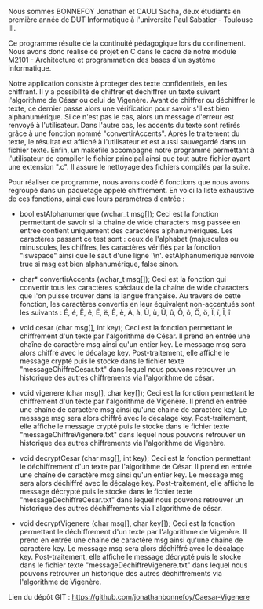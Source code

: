 Nous sommes BONNEFOY Jonathan et CAULI Sacha, deux étudiants en première année
de DUT Informatique à l'université Paul Sabatier - Toulouse III. 

Ce programme résulte de la continuité pédagogique lors du confinement.
Nous avons donc réalisé ce projet en C dans le cadre de notre module M2101 - 
Architecture et programmation des bases d'un système informatique.

Notre application consiste à proteger des texte confidentiels, en les chiffrant.
Il y a possibilité de chiffrer et déchiffrer un texte suivant l'algorithme de 
César ou celui de Vigenère. Avant de chiffrer ou déchiffrer le texte, ce dernier
passe alors une vérification pour savoir s'il est bien alphanumérique. Si ce
n'est pas le cas, alors un message d'erreur est renvoyé à l'utilisateur. Dans 
l'autre cas, les accents du texte sont retirés grâce à une fonction nommé 
"convertirAccents". Après le traitement du texte, le résultat est affiché à 
l'utilisateur et est aussi sauvegardé dans un fichier texte. Enfin, un makefile
accompagne notre programme permettant à l'utilisateur de compiler le fichier
principal ainsi que tout autre fichier ayant une extension ".c". Il assure
le nettoyage des fichiers compilés par la suite.

Pour réaliser ce programme, nous avons codé 6 fonctions que nous avons regroupé
dans un paquetage appelé chiffrement. En voici la liste exhaustive de ces
fonctions, ainsi que leurs paramètres d'entrée :

- bool estAlphanumerique (wchar_t msg[]);
Ceci est la fonction permettant de savoir si la chaine de wide characters msg 
passée en entrée contient uniquement des caractères alphanumériques. 
Les caractères passant ce test sont : ceux de l'alphabet (majuscules ou 
minuscules, les chiffres, les caractères vérifiés par la fonction "iswspace"
ainsi que le saut d'une ligne '\n'. estAlphanumerique renvoie true si msg est 
bien alphanumérique, false sinon.

- char* convertirAccents (wchar_t msg[]);
Ceci est la fonction qui convertir tous les caractères spéciaux de la chaine de 
wide characters que l'on puisse trouver dans la langue française. Au travers de 
cette fonction, les caractères convertis en leur équivalent non-accentués sont 
les suivants :
        É, é, Ê, ê, Ë, ë, È, è, À, à, Ù, ù, Û, û, Ô, ô, Ö, ö, Ï, ï, Î, î

- void cesar (char msg[], int key);
Ceci est la fonction permettant le chiffrement d'un texte par l'algorithme de 
César. Il prend en entrée une chaîne de caractère msg ainsi qu'un entier key.
Le message msg sera alors chiffré avec le décalage key. Post-traitement, elle
affiche le message crypté puis le stocke dans le fichier texte 
"messageChiffreCesar.txt" dans lequel nous pouvons retrouver un historique
des autres chiffrements via l'algorithme de césar. 

- void vigenere (char msg[], char key[]);
Ceci est la fonction permettant le chiffrement d'un texte par l'algorithme de 
Vigenère. Il prend en entrée une chaîne de caractère msg ainsi qu'une chaine de
caractère key. Le message msg sera alors chiffré avec le décalage key. 
Post-traitement, elle affiche le message crypté puis le stocke dans le fichier 
texte "messageChiffreVigenere.txt" dans lequel nous pouvons retrouver un 
historique des autres chiffrements via l'algorithme de Vigenère.

- void decryptCesar (char msg[], int key);
Ceci est la fonction permettant le déchiffrement d'un texte par l'algorithme de 
César. Il prend en entrée une chaîne de caractère msg ainsi qu'un entier key.
Le message msg sera alors déchiffré avec le décalage key. Post-traitement, elle
affiche le message décrypté puis le stocke dans le fichier texte 
"messageDechiffreCesar.txt" dans lequel nous pouvons retrouver un historique
des autres déchiffrements via l'algorithme de césar.

- void decryptVigenere (char msg[], char key[]);
Ceci est la fonction permettant le déchiffrement d'un texte par l'algorithme de 
Vigenère. Il prend en entrée une chaîne de caractère msg ainsi qu'une chaine de
caractère key. Le message msg sera alors déchiffré avec le décalage key. 
Post-traitement, elle affiche le message décrypté puis le stocke dans le fichier 
texte "messageDechiffreVigenere.txt" dans lequel nous pouvons retrouver un 
historique des autres déchiffrements via l'algorithme de Vigenère.

Lien du dépôt GIT : 
https://github.com/jonathanbonnefoy/Caesar-Vigenere
